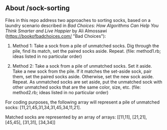 ## About /sock-sorting

Files in this repo address two approaches to sorting socks, based on a laundry scenario described in *Bad Choices: How Algorithms Can Help You Think Smarter and Live Happier* by Ali Almossawi (https://bookofbadchoices.com/ "Bad Choices"):

1. Method 1: Take a sock from a pile of unmatched socks.  Dig through the pile, find its match, set the paired socks aside.  Repeat. (file: method1.rb; ideas listed in no particular order)

2. Method 2: Take a sock from a pile of unmatched socks.  Set it aside.  Take a new sock from the pile.  If it matches the set-aside sock, pair them, set the paired socks aside.  Otherwise, set the new sock aside.  Repeat.  As unmatched socks are set aside, put the unmatched sock with other unmatched socks that are the same color, size, etc. (file: method2.rb; ideas listed in no particular order)

For coding purposes, the following array will represent a pile of unmatched socks:
[11,21,45,31,34,31,45,34,11,21].

Matched socks are represented by an array of arrays:
[[11,11], [21,21], [45,45], [31,31], [34,34]]
